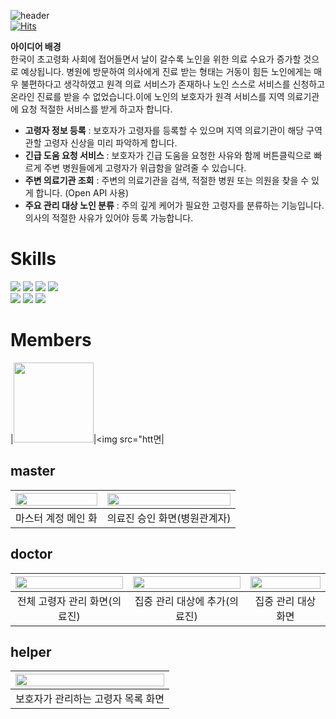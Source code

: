 ![header](https://capsule-render.vercel.app/api?type=waving&color=gradient&animation=twinkling&height=230&text=2024%20한국스마트정보교육원%20SW경진대회%20&desc=Team.%20C-Lab&fontSize=40&fontAlign=50&fontAlignY=33&descSize=20&descAlign=50&descAlignY=55)  
[![Hits](https://hits.seeyoufarm.com/api/count/incr/badge.svg?url=https%3A%2F%2Fgithub.com%2Fslo-saeng&count_bg=%23F2E6D6&title_bg=%23FCBA69&icon=&icon_color=%23FCBA69&title=hits&edge_flat=false)](https://hits.seeyoufarm.com)


 **아이디어 배경** <br/>
한국이 초고령화 사회에 접어들면서 날이 갈수록 노인을 위한 의료 수요가 증가할 것으로 예상됩니다. 병원에 방문하여 의사에게 진료 받는 형태는 거동이 힘든 노인에게는 매우 불편하다고 생각하였고 원격 의료 서비스가 존재하나 노인 스스로 서비스를 신청하고 온라인 진료를 받을 수 없었습니다.이에 노인의 보호자가 원격 서비스를 지역 의료기관에 요청 적절한 서비스를 받게 하고자 합니다.

- **고령자 정보 등록**
: 보호자가 고령자를 등록할 수 있으며 지역 의료기관이 해당 구역 관할 고령자 신상을 미리 파악하게 합니다.
- **긴급 도움 요청 서비스**
: 보호자가 긴급 도움을 요청한 사유와 함께 버튼클릭으로 빠르게 주변 병원들에게 고령자가 위급함을 알려줄 수 있습니다.
- **주변 의료기관 조회**
: 주변의 의료기관을 검색, 적절한 병원 또는 의원을 찾을 수 있게 합니다. (Open API 사용)
- **주요 관리 대상 노인 분류**
: 주의 깊게 케어가 필요한 고령자를 분류하는 기능입니다. 의사의 적절한 사유가 있어야 등록 가능합니다.


# Skills
<img src="https://img.shields.io/badge/java-007396?style=for-the-badge&logo=java&logoColor=white"> <img src="https://img.shields.io/badge/springboot-6DB33F?style=for-the-badge&logo=springboot&logoColor=white"> <img src="https://img.shields.io/badge/mysql-4479A1?style=for-the-badge&logo=mysql&logoColor=white"> <img src="https://img.shields.io/badge/ec2-FF9900?style=for-the-badge&logo=amazonec2&logoColor=white"> <br/> <img src="https://img.shields.io/badge/react-61DAFB?style=for-the-badge&logo=react&logoColor=black">  <img src="https://img.shields.io/badge/typescript-3178C6?style=for-the-badge&logo=typescript&logoColor=black"> <img src="https://img.shields.io/badge/tailwind%20css-06B6D4?style=for-the-badge&logo=tailwindcss&logoColor=black">
# Members
|<img src="https://avatars.githubusercontent.com/u/103233513?v=4" width="128" />|<img src="htt면|
## master

|<img src = "https://github.com/slo-saeng/.github/assets/138277645/41e0a4ef-fce4-4a95-9581-b3b80d3c2e46" width = "100%">|<img src = "https://github.com/slo-saeng/.github/assets/138277645/e3fef56e-7d20-457b-afb1-0f8740e81618" width = "100%">|
|:---------:|:---------:|
|마스터 계정 메인 화|의료진 승인 화면(병원관계자)|
## doctor

|<img src = "https://github.com/slo-saeng/.github/assets/138277645/9bfac341-5049-4b52-a1e6-3cda7d01b342" width = "100%">|<img src = "https://github.com/slo-saeng/.github/assets/138277645/d8b7fb1a-b356-490e-b667-ef3664f26a7d" width = "100%">|<img src = "https://github.com/slo-saeng/.github/assets/138277645/eb1efe88-48af-44e2-990e-2cee96623f0f" width = "100%">|
|:---------:|:---------:|:---------:|
|전체 고령자 관리 화면(의료진)|집중 관리 대상에 추가(의료진)|집중 관리 대상 화면|

## helper

|<img src = "https://github.com/slo-saeng/.github/assets/138277645/055446c3-7326-4b96-893b-0eb08a332369" width = "100%">|
|:---------:|
|보호자가 관리하는 고령자 목록 화면|
